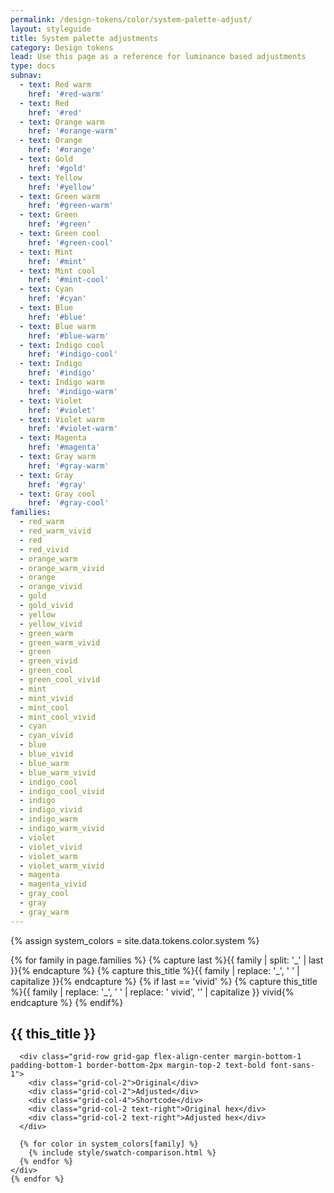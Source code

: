 ```yaml
---
permalink: /design-tokens/color/system-palette-adjust/
layout: styleguide
title: System palette adjustments
category: Design tokens
lead: Use this page as a reference for luminance based adjustments
type: docs
subnav:
  - text: Red warm
    href: '#red-warm'
  - text: Red
    href: '#red'
  - text: Orange warm
    href: '#orange-warm'
  - text: Orange
    href: '#orange'
  - text: Gold
    href: '#gold'
  - text: Yellow
    href: '#yellow'
  - text: Green warm
    href: '#green-warm'
  - text: Green
    href: '#green'
  - text: Green cool
    href: '#green-cool'
  - text: Mint
    href: '#mint'
  - text: Mint cool
    href: '#mint-cool'
  - text: Cyan
    href: '#cyan'
  - text: Blue
    href: '#blue'
  - text: Blue warm
    href: '#blue-warm'
  - text: Indigo cool
    href: '#indigo-cool'
  - text: Indigo
    href: '#indigo'
  - text: Indigo warm
    href: '#indigo-warm'
  - text: Violet
    href: '#violet'
  - text: Violet warm
    href: '#violet-warm'
  - text: Magenta
    href: '#magenta'
  - text: Gray warm
    href: '#gray-warm'
  - text: Gray
    href: '#gray'
  - text: Gray cool
    href: '#gray-cool'
families:
  - red_warm
  - red_warm_vivid
  - red
  - red_vivid
  - orange_warm
  - orange_warm_vivid
  - orange
  - orange_vivid
  - gold
  - gold_vivid
  - yellow
  - yellow_vivid
  - green_warm
  - green_warm_vivid
  - green
  - green_vivid
  - green_cool
  - green_cool_vivid
  - mint
  - mint_vivid
  - mint_cool
  - mint_cool_vivid
  - cyan
  - cyan_vivid
  - blue
  - blue_vivid
  - blue_warm
  - blue_warm_vivid
  - indigo_cool
  - indigo_cool_vivid
  - indigo
  - indigo_vivid
  - indigo_warm
  - indigo_warm_vivid
  - violet
  - violet_vivid
  - violet_warm
  - violet_warm_vivid
  - magenta
  - magenta_vivid
  - gray_cool
  - gray
  - gray_warm
---
```


{% assign system_colors = site.data.tokens.color.system %}

<div class="padding-top-3 text-normal maxw-tablet-lg">
  {% for family in page.families %}
    {% capture last %}{{ family | split: '_' | last }}{% endcapture %}
    {% capture this_title %}{{ family | replace: '_', ' ' | capitalize }}{% endcapture %}
    {% if last == 'vivid' %}
      {% capture this_title %}{{ family | replace: '_', ' ' | replace: ' vivid', '' | capitalize }}<span class="text-normal"> vivid</span>{% endcapture %}
    {% endif%}
    <div class="bg-white padding-y-2 padding-x-3 radius-md border border-base-light margin-bottom-2">
      <h2 class="font-sans-10 margin-top-0 margin-bottom-1 text-ink" id="{{ family | replace: '_', '-' }}">{{ this_title }}</h2>

      <div class="grid-row grid-gap flex-align-center margin-bottom-1 padding-bottom-1 border-bottom-2px margin-top-2 text-bold font-sans-1">
        <div class="grid-col-2">Original</div>
        <div class="grid-col-2">Adjusted</div>
        <div class="grid-col-4">Shortcode</div>
        <div class="grid-col-2 text-right">Original hex</div>
        <div class="grid-col-2 text-right">Adjusted hex</div>
      </div>

      {% for color in system_colors[family] %}
        {% include style/swatch-comparison.html %}
      {% endfor %}
    </div>
    {% endfor %}
</div>
